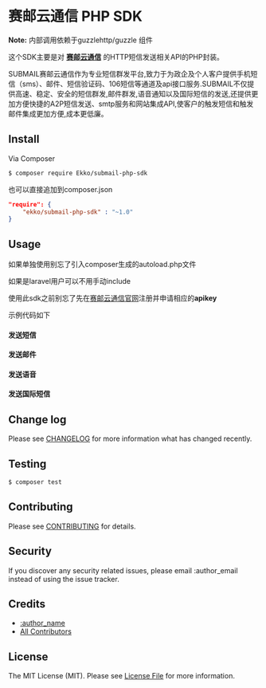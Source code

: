 # 赛邮云通信 PHP SDK

**Note:** 内部调用依赖于guzzlehttp/guzzle 组件

这个SDK主要是对 **[赛邮云通信](https://www.mysubmail.com/)** 的HTTP短信发送相关API的PHP封装。

SUBMAIL赛邮云通信作为专业短信群发平台,致力于为政企及个人客户提供手机短信（sms）、邮件、短信验证码、106短信等通道及api接口服务.SUBMAIL不仅提供高速、稳定、安全的短信群发,邮件群发,语音通知以及国际短信的发送,还提供更加方便快捷的A2P短信发送、smtp服务和网站集成API,使客户的触发短信和触发邮件集成更加方便,成本更低廉。

## Install

Via Composer

``` bash
$ composer require Ekko/submail-php-sdk
```

也可以直接追加到composer.json

```json
"require": {
    "ekko/submail-php-sdk" : "~1.0"
}
```

## Usage

如果单独使用别忘了引入composer生成的autoload.php文件

如果是laravel用户可以不用手动include

使用此sdk之前别忘了先在[赛邮云通信官网](https://www.mysubmail.com/)注册并申请相应的**apikey**

示例代码如下
#### 发送短信

#### 发送邮件

#### 发送语音

#### 发送国际短信

## Change log

Please see [CHANGELOG](CHANGELOG.md) for more information what has changed recently.

## Testing

``` bash
$ composer test
```

## Contributing

Please see [CONTRIBUTING](CONTRIBUTING.md) for details.

## Security

If you discover any security related issues, please email :author_email instead of using the issue tracker.

## Credits

- [:author_name](https://github.com/:author_username)
- [All Contributors](../../contributors)

## License

The MIT License (MIT). Please see [License File](LICENSE.md) for more information.